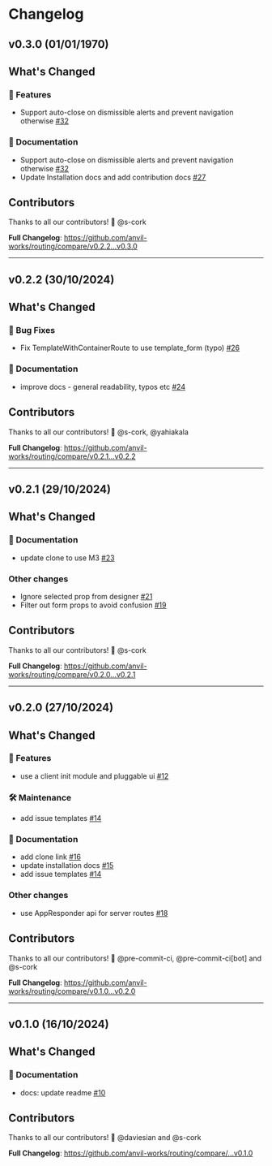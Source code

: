 # Changelog

## v0.3.0 (01/01/1970)
## What's Changed
### 🚀 Features

- Support auto-close on dismissible alerts and prevent navigation otherwise [#32](https://github.com/anvil-works/routing/pull/32)

### 📖 Documentation

- Support auto-close on dismissible alerts and prevent navigation otherwise [#32](https://github.com/anvil-works/routing/pull/32)
- Update Installation docs and add contribution docs [#27](https://github.com/anvil-works/routing/pull/27)

## Contributors
Thanks to all our contributors! 🎉
@s-cork

**Full Changelog**: https://github.com/anvil-works/routing/compare/v0.2.2...v0.3.0

---

## v0.2.2 (30/10/2024)
## What's Changed

### 🐛 Bug Fixes
- Fix TemplateWithContainerRoute to use template_form (typo) [#26](https://github.com/anvil-works/routing/pull/26)

### 📖 Documentation

- improve docs - general readability, typos etc [#24](https://github.com/anvil-works/routing/pull/24)

## Contributors
Thanks to all our contributors! 🎉
@s-cork, @yahiakala

**Full Changelog**: https://github.com/anvil-works/routing/compare/v0.2.1...v0.2.2

---

## v0.2.1 (29/10/2024)
## What's Changed
### 📖 Documentation

- update clone to use M3 [#23](https://github.com/anvil-works/routing/pull/23)

### Other changes

- Ignore selected prop from designer [#21](https://github.com/anvil-works/routing/pull/21)
- Filter out form props to avoid confusion [#19](https://github.com/anvil-works/routing/pull/19)

## Contributors
Thanks to all our contributors! 🎉
@s-cork

**Full Changelog**: https://github.com/anvil-works/routing/compare/v0.2.0...v0.2.1

---

## v0.2.0 (27/10/2024)
## What's Changed
### 🚀 Features

- use a client init module and pluggable ui [#12](https://github.com/anvil-works/routing/pull/12)

### 🛠 Maintenance

- add issue templates [#14](https://github.com/anvil-works/routing/pull/14)

### 📖 Documentation

- add clone link [#16](https://github.com/anvil-works/routing/pull/16)
- update installation docs [#15](https://github.com/anvil-works/routing/pull/15)
- add issue templates [#14](https://github.com/anvil-works/routing/pull/14)

### Other changes

- use AppResponder api for server routes [#18](https://github.com/anvil-works/routing/pull/18)

## Contributors
Thanks to all our contributors! 🎉
@pre-commit-ci, @pre-commit-ci[bot] and @s-cork

**Full Changelog**: https://github.com/anvil-works/routing/compare/v0.1.0...v0.2.0

---

## v0.1.0 (16/10/2024)
## What's Changed
### 📖 Documentation

- docs: update readme [#10](https://github.com/anvil-works/routing/pull/10)

## Contributors
Thanks to all our contributors! 🎉
@daviesian and @s-cork

**Full Changelog**: https://github.com/anvil-works/routing/compare/...v0.1.0

